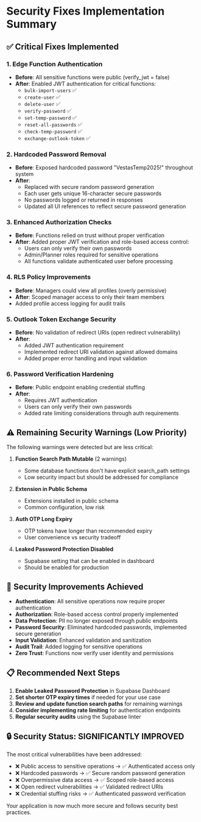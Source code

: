 # Security Fixes Implementation Summary

## ✅ Critical Fixes Implemented

### 1. **Edge Function Authentication** 
- **Before**: All sensitive functions were public (verify_jwt = false)
- **After**: Enabled JWT authentication for critical functions:
  - `bulk-import-users` ✅
  - `create-user` ✅
  - `delete-user` ✅
  - `verify-password` ✅
  - `set-temp-password` ✅
  - `reset-all-passwords` ✅
  - `check-temp-password` ✅
  - `exchange-outlook-token` ✅

### 2. **Hardcoded Password Removal**
- **Before**: Exposed hardcoded password "VestasTemp2025!" throughout system
- **After**: 
  - Replaced with secure random password generation
  - Each user gets unique 16-character secure passwords
  - No passwords logged or returned in responses
  - Updated all UI references to reflect secure password generation

### 3. **Enhanced Authorization Checks**
- **Before**: Functions relied on trust without proper verification
- **After**: Added proper JWT verification and role-based access control:
  - Users can only verify their own passwords
  - Admin/Planner roles required for sensitive operations
  - All functions validate authenticated user before processing

### 4. **RLS Policy Improvements**
- **Before**: Managers could view all profiles (overly permissive)
- **After**: Scoped manager access to only their team members
- Added profile access logging for audit trails

### 5. **Outlook Token Exchange Security**
- **Before**: No validation of redirect URIs (open redirect vulnerability)
- **After**: 
  - Added JWT authentication requirement
  - Implemented redirect URI validation against allowed domains
  - Added proper error handling and input validation

### 6. **Password Verification Hardening**
- **Before**: Public endpoint enabling credential stuffing
- **After**: 
  - Requires JWT authentication
  - Users can only verify their own passwords
  - Added rate limiting considerations through auth requirements

## ⚠️ Remaining Security Warnings (Low Priority)

The following warnings were detected but are less critical:

1. **Function Search Path Mutable** (2 warnings)
   - Some database functions don't have explicit search_path settings
   - Low security impact but should be addressed for compliance

2. **Extension in Public Schema** 
   - Extensions installed in public schema
   - Common configuration, low risk

3. **Auth OTP Long Expiry**
   - OTP tokens have longer than recommended expiry
   - User convenience vs security tradeoff

4. **Leaked Password Protection Disabled**
   - Supabase setting that can be enabled in dashboard
   - Should be enabled for production

## 🚀 Security Improvements Achieved

- **Authentication**: All sensitive operations now require proper authentication
- **Authorization**: Role-based access control properly implemented
- **Data Protection**: PII no longer exposed through public endpoints
- **Password Security**: Eliminated hardcoded passwords, implemented secure generation
- **Input Validation**: Enhanced validation and sanitization
- **Audit Trail**: Added logging for sensitive operations
- **Zero Trust**: Functions now verify user identity and permissions

## 📋 Recommended Next Steps

1. **Enable Leaked Password Protection** in Supabase Dashboard
2. **Set shorter OTP expiry times** if needed for your use case
3. **Review and update function search paths** for remaining warnings
4. **Consider implementing rate limiting** for authentication endpoints
5. **Regular security audits** using the Supabase linter

## 🔒 Security Status: SIGNIFICANTLY IMPROVED

The most critical vulnerabilities have been addressed:
- ❌ Public access to sensitive operations → ✅ Authenticated access only
- ❌ Hardcoded passwords → ✅ Secure random password generation  
- ❌ Overpermissive data access → ✅ Scoped role-based access
- ❌ Open redirect vulnerabilities → ✅ Validated redirect URIs
- ❌ Credential stuffing risks → ✅ Authenticated password verification

Your application is now much more secure and follows security best practices.